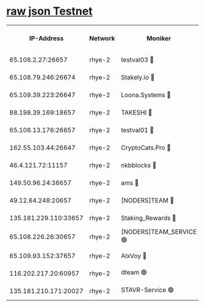
[raw json Testnet](https://rpc-check.quickt.stavr.tech/quickt/rpc-quickt-result.json)
=


<table><tr><th>IP-Address</th><th>Network</th><th>Moniker</th><th>Latest Block Height</th><th>Earliest Block Height</th><th>Catching Up</th><th>Tx Index</th><th>Voting Power</th><th>Scan Time</th></tr><tr><td>65.108.2.27:26657</td><td>rhye-2</td><td>testval03 🔴</td><td>1424314</td><td>1</td><td>False</td><td>on</td><td>11002050</td><td>2024-03-26T04:39:31.447736286UTC</td></tr><tr><td>65.108.79.246:26674</td><td>rhye-2</td><td>Stakely.io 🔴</td><td>1424314</td><td>1</td><td>False</td><td>on</td><td>10010</td><td>2024-03-26T04:39:31.747627459UTC</td></tr><tr><td>65.109.39.223:26647</td><td>rhye-2</td><td>Loona.Systems 🔴</td><td>1424315</td><td>1</td><td>False</td><td>off</td><td>86949</td><td>2024-03-26T04:39:36.679510812UTC</td></tr><tr><td>88.198.39.169:18657</td><td>rhye-2</td><td>TAKESHI 🔴</td><td>1424315</td><td>1</td><td>False</td><td>off</td><td>40542</td><td>2024-03-26T04:39:37.220041460UTC</td></tr><tr><td>65.108.13.176:26657</td><td>rhye-2</td><td>testval01 🔴</td><td>1424315</td><td>1</td><td>False</td><td>on</td><td>13082010</td><td>2024-03-26T04:39:37.860303927UTC</td></tr><tr><td>162.55.103.44:26647</td><td>rhye-2</td><td>CryptoCats.Pro 🔴</td><td>1424320</td><td>1</td><td>False</td><td>off</td><td>9999</td><td>2024-03-26T04:40:05.410498420UTC</td></tr><tr><td>46.4.121.72:11157</td><td>rhye-2</td><td>nkbblocks 🔴</td><td>1424313</td><td>70101</td><td>False</td><td>off</td><td>81084</td><td>2024-03-26T04:39:24.572331498UTC</td></tr><tr><td>149.50.96.24:36657</td><td>rhye-2</td><td>ams 🔴</td><td>1366700</td><td>133501</td><td>False</td><td>on</td><td>10732</td><td>2024-03-26T04:39:50.899215434UTC</td></tr><tr><td>49.12.84.248:20657</td><td>rhye-2</td><td>[NODERS]TEAM 🔴</td><td>1424317</td><td>146001</td><td>False</td><td>on</td><td>59690</td><td>2024-03-26T04:39:48.546208960UTC</td></tr><tr><td>135.181.229.110:33657</td><td>rhye-2</td><td>Staking_Rewards 🔴</td><td>1424315</td><td>149101</td><td>False</td><td>on</td><td>9900</td><td>2024-03-26T04:39:37.001290360UTC</td></tr><tr><td>65.108.226.26:30657</td><td>rhye-2</td><td>[NODERS]TEAM_SERVICE 🟢</td><td>1424315</td><td>241501</td><td>False</td><td>on</td><td>0</td><td>2024-03-26T04:39:37.544025706UTC</td></tr><tr><td>65.109.93.152:37657</td><td>rhye-2</td><td>AlxVoy 🔴</td><td>1424314</td><td>315173</td><td>False</td><td>on</td><td>150351</td><td>2024-03-26T04:39:29.006430118UTC</td></tr><tr><td>116.202.217.20:60957</td><td>rhye-2</td><td>dteam 🟢</td><td>1424314</td><td>1334001</td><td>False</td><td>on</td><td>0</td><td>2024-03-26T04:39:34.333486896UTC</td></tr><tr><td>135.181.210.171:20027</td><td>rhye-2</td><td>STAVR-Service 🟢</td><td>1424316</td><td>1420501</td><td>False</td><td>on</td><td>0</td><td>2024-03-26T04:39:46.286159246UTC</td></tr></table>